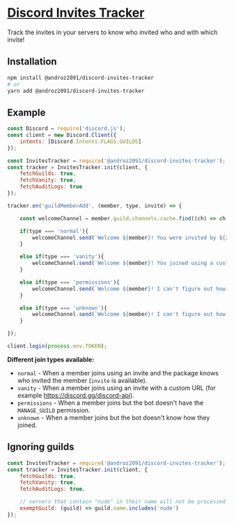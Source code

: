 # [Discord Invites Tracker](https://npmjs.com/@androz2091/discord-invites-tracker)

Track the invites in your servers to know who invited who and with which invite!

## Installation

```sh
npm install @androz2091/discord-invites-tracker
# or
yarn add @androz2091/discord-invites-tracker
```

## Example

```js
const Discord = require('discord.js');
const client = new Discord.Client({
    intents: [Discord.Intents.FLAGS.GUILDS]
});

const InvitesTracker = require('@androz2091/discord-invites-tracker');
const tracker = InvitesTracker.init(client, {
    fetchGuilds: true,
    fetchVanity: true,
    fetchAuditLogs: true
});

tracker.on('guildMemberAdd', (member, type, invite) => {

    const welcomeChannel = member.guild.channels.cache.find((ch) => ch.name === 'welcome');

    if(type === 'normal'){
        welcomeChannel.send(`Welcome ${member}! You were invited by ${invite.inviter.username}!`);
    }

    else if(type === 'vanity'){
        welcomeChannel.send(`Welcome ${member}! You joined using a custom invite!`);
    }

    else if(type === 'permissions'){
        welcomeChannel.send(`Welcome ${member}! I can't figure out how you joined because I don't have the "Manage Server" permission!`);
    }

    else if(type === 'unknown'){
        welcomeChannel.send(`Welcome ${member}! I can't figure out how you joined the server...`);
    }

});

client.login(process.env.TOKEN);
```

**Different join types available:**

* `normal` - When a member joins using an invite and the package knows who invited the member (`invite` is available).
* `vanity` - When a member joins using an invite with a custom URL (for example https://discord.gg/discord-api).
* `permissions` - When a member joins but the bot doesn't have the `MANAGE_GUILD` permission.
* `unknown` - When a member joins but the bot doesn't know how they joined.

## Ignoring guilds

```js
const InvitesTracker = require('@androz2091/discord-invites-tracker');
const tracker = InvitesTracker.init(client, {
    fetchGuilds: true,
    fetchVanity: true,
    fetchAuditLogs: true,

    // servers that contain "nude" in their name will not be processed
    exemptGuild: (guild) => guild.name.includes('nude')
});
```
